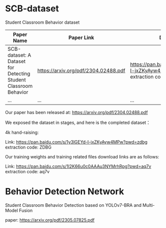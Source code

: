 # SCB-dataset
Student Classroom Behavior dataset 

| Paper Name      | Paper Link | Down Link |
| ----------- | ----------- | ----------- |
| SCB-dataset: A Dataset for Detecting Student Classroom Behavior | https://arxiv.org/pdf/2304.02488.pdf | https://pan.baidu.com/s/1y3lGEYd-I-jxZKyAyw4MPw?pwd=zdbg extraction code: ZDBG |
| ...   | ...        |...        |

Our paper has been released at: https://arxiv.org/pdf/2304.02488.pdf

We exposed the dataset in stages, and here is the completed dataset：

4k hand-raising:

Link: https://pan.baidu.com/s/1y3lGEYd-I-jxZKyAyw4MPw?pwd=zdbg extraction code: ZDBG


Our training weights and training related files download links are as follows: 

Link: https://pan.baidu.com/s/1l2K66u0c0AAAu3NYMrhRpg?pwd=aq7v extraction code: aq7v

# Behavior Detection Network

Student Classroom Behavior Detection based on YOLOv7-BRA and Multi-Model Fusion

paper: https://arxiv.org/pdf/2305.07825.pdf
